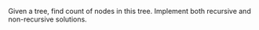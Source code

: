 
Given a tree, find count of nodes in this tree.
Implement both recursive and non-recursive solutions.